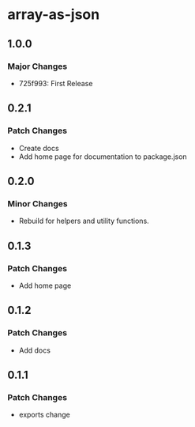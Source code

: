 # array-as-json

## 1.0.0

### Major Changes

- 725f993: First Release

## 0.2.1

### Patch Changes

- Create docs
- Add home page for documentation to package.json

## 0.2.0

### Minor Changes

- Rebuild for helpers and utility functions.

## 0.1.3

### Patch Changes

- Add home page

## 0.1.2

### Patch Changes

- Add docs

## 0.1.1

### Patch Changes

- exports change
